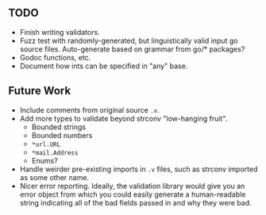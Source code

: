 TODO
----
 - Finish writing validators.
 - Fuzz test with randomly-generated, but linguistically valid input go
   source files.  Auto-generate based on grammar from go/\* packages?
 - Godoc functions, etc.
 - Document how ints can be specified in "any" base.

Future Work
-----------
 - Include comments from original source `.v`.
 - Add more types to validate beyond strconv "low-hanging fruit".
    - Bounded strings
    - Bounded numbers
    - `*url.URL`
    - `*mail.Address`
    - Enums?
 - Handle weirder pre-existing imports in `.v` files, such as strconv
   imported as some other name.
 - Nicer error reporting.  Ideally, the validation library would give
   you an error object from which you could easily generate a
   human-readable string indicating all of the bad fields passed in and
   why they were bad.
